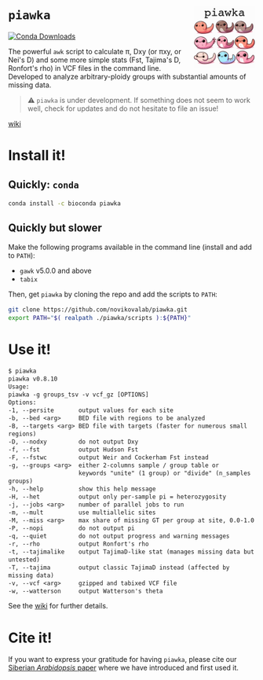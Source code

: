 ``piawka`` <img src="logo/logo.svg" align="right" width="25%">
==========

[![Conda Downloads](https://img.shields.io/conda/dn/bioconda/piawka?style=for-the-badge&label=bioconda%20downloads&color=FA9E89)](http://bioconda.github.io/recipes/piawka/README.html)

The powerful `awk` script to calculate π, Dxy (or πxy, or Nei's D) and some more simple stats (Fst, Tajima's D, Ronfort's rho) in VCF files in the command line. Developed to analyze arbitrary-ploidy groups with substantial amounts of missing data.

> :warning: `piawka` is under development. If something does not seem to work well, check for updates and do not hesitate to file an issue!

[wiki](https://github.com/novikovalab/piawka/wiki)

# Install it!

## Quickly: `conda`

```bash
conda install -c bioconda piawka
```

## Quickly but slower

Make the following programs available in the command line (install and add to `PATH`):

 - `gawk` v5.0.0 and above 
 - `tabix`

Then, get `piawka` by cloning the repo and add the scripts to `PATH`:

```bash
git clone https://github.com/novikovalab/piawka.git
export PATH="$( realpath ./piawka/scripts ):${PATH}"
```

# Use it!

```console
$ piawka
piawka v0.8.10
Usage:
piawka -g groups_tsv -v vcf_gz [OPTIONS]
Options:
-1, --persite       output values for each site
-b, --bed <arg>     BED file with regions to be analyzed
-B, --targets <arg> BED file with targets (faster for numerous small regions)
-D, --nodxy         do not output Dxy
-f, --fst           output Hudson Fst
-F, --fstwc         output Weir and Cockerham Fst instead
-g, --groups <arg>  either 2-columns sample / group table or 
                    keywords "unite" (1 group) or "divide" (n_samples groups)
-h, --help          show this help message
-H, --het           output only per-sample pi = heterozygosity
-j, --jobs <arg>    number of parallel jobs to run
-m, --mult          use multiallelic sites
-M, --miss <arg>    max share of missing GT per group at site, 0.0-1.0
-P, --nopi          do not output pi
-q, --quiet         do not output progress and warning messages
-r, --rho           output Ronfort's rho
-t, --tajimalike    output TajimaD-like stat (manages missing data but untested)
-T, --tajima        output classic TajimaD instead (affected by missing data)
-v, --vcf <arg>     gzipped and tabixed VCF file
-w, --watterson     output Watterson's theta
```

See the [wiki](https://github.com/novikovalab/piawka/wiki) for further details.

# Cite it!

If you want to express your gratitude for having `piawka`, please cite our [Siberian *Arabidopsis* paper](https://www.biorxiv.org/content/10.1101/2024.08.27.609292) where we have introduced and first used it.


